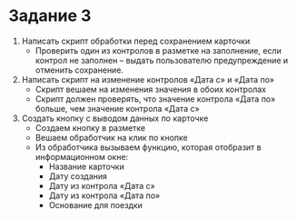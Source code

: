 # Задание 3
1. Написать скрипт обработки перед сохранением карточки
	- Проверить один из контролов в разметке на заполнение, если контрол не заполнен – выдать пользователю предупреждение и отменить сохранение.
2. Написать скрипт на изменение контролов «Дата с» и «Дата по»
	- Скрипт вешаем на изменения значения в обоих контролах
	- Скрипт должен проверять, что значение контрола «Дата по» больше, чем значение контрола «Дата с»
3. Создать кнопку с выводом данных по карточке
	- Создаем кнопку в разметке
    - Вешаем обработчик на клик по кнопке
	- Из обработчика вызываем функцию, которая отобразит в информационном окне:
         - Название карточки
         - Дату создания
         - Дату из контрола «Дата с»
         - Дату из контрола «Дата по»
         - Основание для поездки